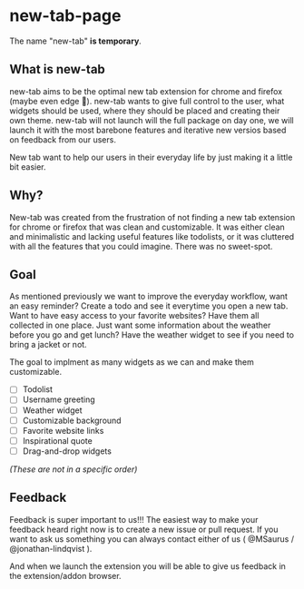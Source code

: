 # new-tab-page
The name "new-tab" **is temporary**.

## What is new-tab
new-tab aims to be the optimal new tab extension for chrome and firefox (maybe even edge 👀). new-tab wants to give full control to the user, what widgets should be used, where they should be placed and creating their own theme. new-tab will not launch will the full package on day one, we will launch it with the most barebone features and iterative new versios based on feedback from our users.

New tab want to help our users in their everyday life by just making it a little bit easier.

## Why?
New-tab was created from the frustration of not finding a new tab extension for chrome or firefox that was clean and customizable. It was either clean and minimalistic and lacking useful features like todolists, or it was cluttered with all the features that you could imagine. There was no sweet-spot.

## Goal
As mentioned previously we want to improve the everyday workflow, want an easy reminder? Create a todo and see it everytime you open a new tab. Want to have easy access to your favorite websites? Have them all collected in one place. Just want some information about the weather before you go and get lunch? Have the weather widget to see if you need to bring a jacket or not.

The goal to implment as many widgets as we can and make them customizable.

- [ ] Todolist
- [ ] Username greeting
- [ ] Weather widget
- [ ] Customizable background
- [ ] Favorite website links
- [ ] Inspirational quote
- [ ] Drag-and-drop widgets

*(These are not in a specific order)*

## Feedback
Feedback is super important to us!!!
The easiest way to make your feedback heard right now is to create a new issue or pull request. If you want to ask us something you can always contact either of us ( @MSaurus / @jonathan-lindqvist ).

And when we launch the extension you will be able to give us feedback in the extension/addon browser.